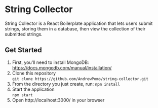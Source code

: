 # String Collector
String Collector is a React Boilerplate application that lets users submit strings, storing them in a database, then view the collection of their submitted strings.

## Get Started
1. First, you'll need to install MongoDB: https://docs.mongodb.com/manual/installation/
2. Clone this repository<br>
`git clone https://github.com/AndrewPomo/string-collector.git`
2. From the directory you just create, run:
`npm install`
3. Start the application<br>
`npm start`
4. Open http://localhost:3000/ in your browser